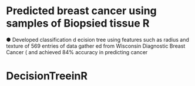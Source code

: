 # Predicted breast cancer using samples of Biopsied tissue R
● Developed classification d ecision tree using features such as radius and texture of 569 entries of data gather ed from Wisconsin Diagnostic Breast Cancer ( and achieved 84% accuracy in predicting cancer

# DecisionTreeinR
